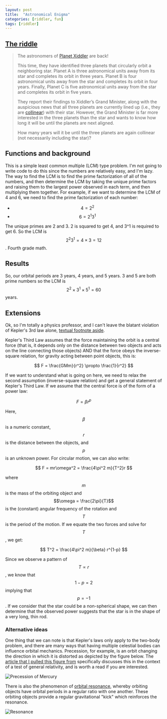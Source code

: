 ```yaml
---
layout: post
title:  "Astronomical Enigma"
categories: [riddler, fun]
tags: [riddler]
---
```



## [The riddle](https://fivethirtyeight.com/features/can-you-solve-this-astronomical-enigma/)

> The astronomers of [Planet Xiddler](https://fivethirtyeight.com/features/can-you-pinpoint-the-planet/) are back!
>
> This time, they have identified three planets that circularly orbit a neighboring star. Planet A is three astronomical units away from its star and completes its orbit in three years. Planet B is four astronomical units away from the star and completes its orbit in four years. Finally, Planet C is five astronomical units away from the star and completes its orbit in five years.
>
> They report their findings to Xiddler’s Grand Minister, along with the auspicious news that all three planets are currently lined up (i.e., they are [collinear](https://mathworld.wolfram.com/Collinear.html)) with their star. However, the Grand Minister is far more interested in the three planets than the star and wants to know how long it will be until the planets are next aligned.
> 
> How many years will it be until the three planets are again collinear (not necessarily including the star)?

## Functions and background

This is a simple least common multiple (LCM) type problem.  I'm not going to write code to do this since the numbers are relatively easy, and I'm lazy.  The way to find the LCM is to find the prime factorization of all of the numbers, and then determine the LCM by taking the unique prime factors and raising them to the largest power observed in each term, and then multiplying them together.  For example, if we want to determine the LCM of 4 and 6, we need to find the prime factorization of each number:

- $$ 4 = 2^2$$
- $$ 6 = 2^1 3^1$$

The unique primes are 2 and 3.  2 is squared to get 4, and 3^1 is required to get 6.  So the LCM is $$2^2 3^1 = 4\times 3 = 12$$.  Fourth grade math.

## Results

So, our orbital periods are 3 years, 4 years, and 5 years.  3 and 5 are both prime numbers so the LCM is $$2^2 \times 3^1 \times 5^1 = 60$$ years.

## Extensions

Ok, so I'm totally a physics professor, and I can't leave the blatant violation of Kepler's 3rd law alone, [textual footnote aside](https://fivethirtyeight.com/features/can-you-solve-this-astronomical-enigma/#fn-2).

Kepler's Third Law assumes that the force maintaining the orbit is a central force (that is, it depends only on the distance between two objects and acts on the line connecting those objects) AND that the force obeys the inverse-square relation, for gravity acting between point objects, this is:

$$
F = \frac{GMm}{r^2} \propto \frac{1}{r^2}
$$

If we want to understand what is going on here, we need to relax the second assumption (inverse-square relation) and get a general statement of Kepler's Third Law.  If we assume that the central force is of the form of a power law:

$$
F = \beta r^p 
$$

Here, $$\beta$$ is a numeric constant, $$r$$ is the distance between the objects, and $$p$$ is an unknown power.  For circular motion, we can also write:

$$
F = mr\omega^2 = \frac{4\pi^2 m}{T^2}r
$$

where $$m$$ is the mass of the orbiting object and $$\omega = \frac{2\pi}{T}$$ is the (constant) angular frequency of the rotation and $$T$$ is the period of the motion.  If we equate the two forces and solve for $$T$$, we get:

$$
T^2 = \frac{4\pi^2 m}{\beta} r^{1-p}
$$

Since we observe a pattern of $$T \propto r$$, we know that $$1-p = 2$$ implying that $$p=-1$$.  If we consider that the star could be a non-spherical shape, we can then determine that the observed power suggests that the star is in the shape of a very long, thin rod.

### Alternative ideas
One thing that we can note is that Kepler's laws only apply to the two-body problem, and there are many ways that having multiple celestial bodies can influence orbital mechanics. Precession, for example, is an orbit changing the direction in which it is distorted as depicted by the figure below.  The [article that I pulled this figure from](https://aether.lbl.gov/www/classes/p10/gr/PrecessionperihelionMercury.htm) specifically discusses this in the context of a test of general relativity, and is worth a read if you are interested.

![Precession of Mercury](https://aether.lbl.gov/www/classes/p10/gr/img249.gif)

There is also the phenomenon of [orbital resonance](https://en.wikipedia.org/wiki/Orbital_resonance), whereby orbiting objects have orbital periods in a regular ratio with one another.  These orbiting objects provide a regular gravitational "kick" which reinforces the resonance.

![Resonance](https://upload.wikimedia.org/wikipedia/commons/thumb/e/e5/Galilean_moon_Laplace_resonance_animation_2.gif/275px-Galilean_moon_Laplace_resonance_animation_2.gif)
